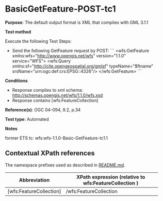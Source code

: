 # BasicGetFeature-POST-tc1

**Purpose**: The default output format is XML that complies with GML 3.1.1

**Test method**

Execute the following Test Steps:

* Send the following GetFeature request by POST:
  ´´´
    <?xml version="1.0" encoding="UTF-8"?>
    <wfs:GetFeature xmlns:wfs="http://www.opengis.net/wfs" version="1.1.0" service="WFS">
      <wfs:Query xmlns:sf="http://cite.opengeospatial.org/gmlsf" typeName="$ftname" srsName="urn:ogc:def:crs:EPSG::4326"/>
    </wfs:GetFeature>
  ´´´

**Conditions**

* Response complies to xml schema: http://schemas.opengis.net/wfs/1.1.0/wfs.xsd
* Response contains [wfs:FeatureCollection]



**Reference(s)**: OGC 04-094, 9.2, p.34 

**Test type**: Automated

**Notes**

former ETS tc: wfs:wfs-1.1.0-Basic-GetFeature-tc1.1


## Contextual XPath references

The namespace prefixes used as described in [README.md](./README.md#namespaces).

Abbreviation                                   |  XPath expression (relative to wfs:FeatureCollection )
-----------------------------------------------| -------------------------------------------------------------------------
 [wfs:FeatureCollection] | /wfs:FeatureCollection

